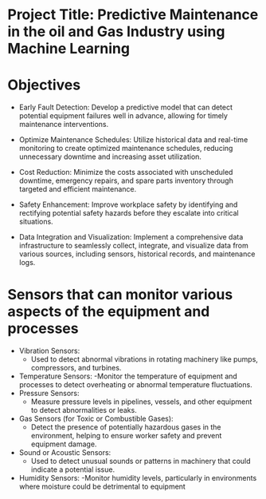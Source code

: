 # Project Title: Predictive Maintenance in the oil and Gas Industry using Machine Learning

# Objectives
- Early Fault Detection: Develop a predictive model that can detect potential equipment failures well in advance, allowing for timely maintenance interventions.

- Optimize Maintenance Schedules: Utilize historical data and real-time monitoring to create optimized maintenance schedules, reducing unnecessary downtime and increasing asset utilization.

- Cost Reduction: Minimize the costs associated with unscheduled downtime, emergency repairs, and spare parts inventory through targeted and efficient maintenance.

- Safety Enhancement: Improve workplace safety by identifying and rectifying potential safety hazards before they escalate into critical situations.

- Data Integration and Visualization: Implement a comprehensive data infrastructure to seamlessly collect, integrate, and visualize data from various sources, including sensors, historical records, and maintenance logs.

# Sensors that can monitor various aspects of the equipment and processes
  - Vibration Sensors:
    - Used to detect abnormal vibrations in rotating machinery like pumps, compressors, and turbines.
  - Temperature Sensors:
    -Monitor the temperature of equipment and processes to detect overheating or abnormal temperature fluctuations.
  - Pressure Sensors:
    - Measure pressure levels in pipelines, vessels, and other equipment to detect abnormalities or leaks.
  - Gas Sensors (for Toxic or Combustible Gases):
    - Detect the presence of potentially hazardous gases in the environment, helping to ensure worker safety and prevent equipment damage.
  - Sound or Acoustic Sensors:
    - Used to detect unusual sounds or patterns in machinery that could indicate a potential issue.
  - Humidity Sensors:
    -Monitor humidity levels, particularly in environments where moisture could be detrimental to equipment
